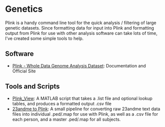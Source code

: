 # Genetics

Plink is a handy command line tool for the quick analysis / filtering of large genetic datasets.  Since formatting data for input into Plink and formatting output from Plink for use with other analysis software can take lots of time, I've created some simple tools to help.

## Software

 - [Plink - Whole Data Genome Analysis Dataset](http://pngu.mgh.harvard.edu/~purcell/plink/): Documentation and Official Site 

## Tools and Scripts

 - [Plink_View](plink-view.md): A MATLAB script that takes a .list file and optional lookup tables, and produces a formatted output .csv file 
 - [23andme to Plink](23andme-to-plink.md): A small pipeline for converting raw 23andme text data files into individual .ped/.map for use with Plink, as well as a .csv file for each person, and a master .ped/.map for all subjects. 
